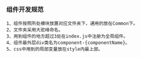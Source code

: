 <!--
 * @Descripttion: your project
 * @version: 1.0
 * @Author: WangYuLin
 * @Date: 2021-09-02 11:04:00
 * @LastEditors: WangYuLin
 * @LastEditTime: 2021-09-02 11:09:34
-->
### 组件开发规范
    1、组件按照所处模块放置对应文件夹下，通用的放在Common下。
    2、文件夹采用大驼峰命名。
    3、用到组件的地方超过3处在index.js中注册为全局组件。
    4、组件最外层div类名为component-{componentName}。
    5、css中用到的局部变量放在style内最上部。

